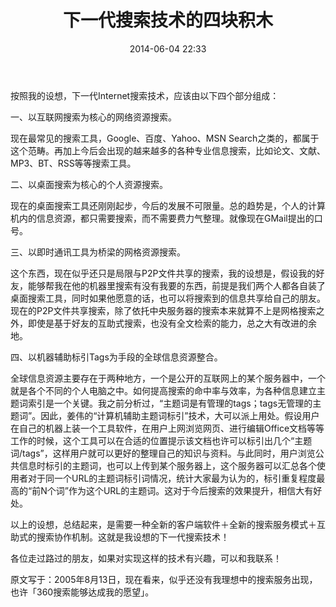 ﻿---
layout: post
title:  "下一代搜索技术的四块积木"
date:   2014-06-04 22:33
categories: Thinking IT
---

按照我的设想，下一代Internet搜索技术，应该由以下四个部分组成：
 
一、以互联网搜索为核心的网络资源搜索。
 
现在最常见的搜索工具，Google、百度、Yahoo、MSN Search之类的，都属于这个范畴。再加上今后会出现的越来越多的各种专业信息搜索，比如论文、文献、MP3、BT、RSS等等搜索工具。
 
二、以桌面搜索为核心的个人资源搜索。
 
现在的桌面搜索工具还刚刚起步，今后的发展不可限量。总的趋势是，个人的计算机内的信息资源，都只需要搜索，而不需要费力气整理。就像现在GMail提出的口号。
 
三、以即时通讯工具为桥梁的网格资源搜索。
 
这个东西，现在似乎还只是局限与P2P文件共享的搜索，我的设想是，假设我的好友，能够帮我在他的机器里搜索有没有我要的东西，前提是我们两个人都各自装了桌面搜索工具，同时如果他愿意的话，也可以将搜索到的信息共享给自己的朋友。现在的P2P文件共享搜索，除了依托中央服务器的搜索本来就算不上是网格搜索之外，即使是基于好友的互助式搜索，也没有全文检索的能力，总之大有改进的余地。
 
四、以机器辅助标引Tags为手段的全球信息资源整合。
 
全球信息资源主要存在于两种地方，一个是公开的互联网上的某个服务器中，一个就是各个不同的个人电脑之中。如何提高搜索的命中率与效率，为各种信息建立主题词索引是一个关键。我之前分析过，“主题词是有管理的tags；tags无管理的主题词”。因此，姜伟的“计算机辅助主题词标引”技术，大可以派上用处。假设用户在自己的机器上装一个工具软件，在用户上网浏览网页、进行编辑Office文档等等工作的时候，这个工具可以在合适的位置提示该文档也许可以标引出几个“主题词/tags”，这样用户就可以更好的整理自己的知识与资料。与此同时，用户浏览公共信息时标引的主题词，也可以上传到某个服务器上，这个服务器可以汇总各个使用者对于同一个URL的主题词标引词情况，统计大家最为认为的，标引重复程度最高的“前N个词”作为这个URL的主题词。这对于今后搜索的效果提升，相信大有好处。
 
以上的设想，总结起来，是需要一种全新的客户端软件＋全新的搜索服务模式＋互助式的搜索协作机制。这就是我设想的下一代搜索技术！
 
各位走过路过的朋友，如果对实现这样的技术有兴趣，可以和我联系！


原文写于：2005年8月13日，现在看来，似乎还没有我理想中的搜索服务出现，也许「360搜索能够达成我的愿望」。